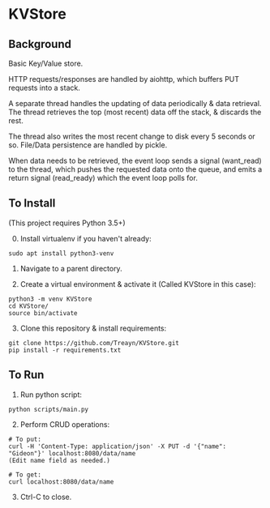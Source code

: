 # KVStore
## Background
Basic Key/Value store.

HTTP requests/responses are handled by aiohttp,
  which buffers PUT requests into a stack.

A separate thread handles the updating of data periodically & data retrieval.
  The thread retrieves the top (most recent) data off the stack, & discards the rest.

The thread also writes the most recent change to disk every 5 seconds or so.
  File/Data persistence are handled by pickle.

When data needs to be retrieved, the event loop sends a signal (want_read) to the thread,
  which pushes the requested data onto the queue, and emits a return signal (read_ready)
  which the event loop polls for.

## To Install
(This project requires Python 3.5+)

0. Install virtualenv if you haven't already:
```
sudo apt install python3-venv
```

1. Navigate to a parent directory.

2. Create a virtual environment & activate it (Called KVStore in this case):
```
python3 -m venv KVStore
cd KVStore/
source bin/activate
```

3. Clone this repository & install requirements:
```
git clone https://github.com/Treayn/KVStore.git
pip install -r requirements.txt
```

## To Run
1. Run python script:
```
python scripts/main.py
```

2. Perform CRUD operations:
```
# To put:
curl -H 'Content-Type: application/json' -X PUT -d '{"name": "Gideon"}' localhost:8080/data/name
(Edit name field as needed.)

# To get:
curl localhost:8080/data/name
```

3. Ctrl-C to close.
